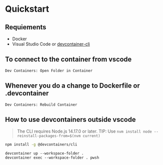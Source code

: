 # Quickstart 

## Requiements 

* Docker
* Visual Studio Code or [devcontainer-cli](https://github.com/devcontainers/cli)

## To connect to the container from vscode 

```
Dev Containers: Open Folder in Container
```

## Whenever you do a change to Dockerfile or .devcontainer 

```vscode
Dev Containers: Rebuild Container
```

## How to use devcontainers outside vscode 

> The CLI requires Node.js 14.17.0 or later. 
> TIP: Use `nvm install node --reinstall-packages-from=$(nvm current)`

```sh
npm install -g @devcontainers/cli
```

```
devcontainer up --workspace-folder .
devcontainer exec --workspace-folder . pwsh
```
